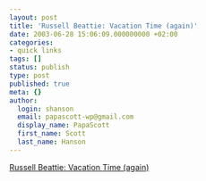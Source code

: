 ```yaml
---
layout: post
title: 'Russell Beattie: Vacation Time (again)'
date: 2003-06-28 15:06:09.000000000 +02:00
categories:
- quick links
tags: []
status: publish
type: post
published: true
meta: {}
author:
  login: shanson
  email: papascott-wp@gmail.com
  display_name: PapaScott
  first_name: Scott
  last_name: Hanson
---
```

<p><a title="Can you live with 25 vacations days per year?" href="http://www.russellbeattie.com/notebook/">Russell Beattie: Vacation Time (again)</a></p>
